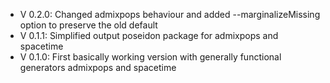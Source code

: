 - V 0.2.0: Changed admixpops behaviour and added --marginalizeMissing option to preserve the old default
- V 0.1.1: Simplified output poseidon package for admixpops and spacetime
- V 0.1.0: First basically working version with generally functional generators admixpops and spacetime